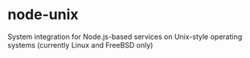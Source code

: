 node-unix
=========

System integration for Node.js-based services on Unix-style operating systems (currently Linux and FreeBSD only)
